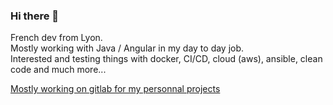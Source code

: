 ### Hi there 👋

French dev from Lyon.  
Mostly working with Java / Angular in my day to day job.  
Interested and testing things with docker, CI/CD, cloud (aws), ansible, clean code and much more...  

[Mostly working on gitlab for my personnal projects](https://gitlab.com/alexandrefradet)


<!--
**alexandrefradet/alexandrefradet** is a ✨ _special_ ✨ repository because its `README.md` (this file) appears on your GitHub profile.
[![Anurag's github stats](https://github-readme-stats.vercel.app/api?username=alexandrefradet)](https://github.com/anuraghazra/github-readme-stats)

Here are some ideas to get you started:

- 🔭 I’m currently working on ...
- 🌱 I’m currently learning ...
- 👯 I’m looking to collaborate on ...
- 🤔 I’m looking for help with ...
- 💬 Ask me about ...
- 📫 How to reach me: ...
- 😄 Pronouns: ...
- ⚡ Fun fact: ...
-->
